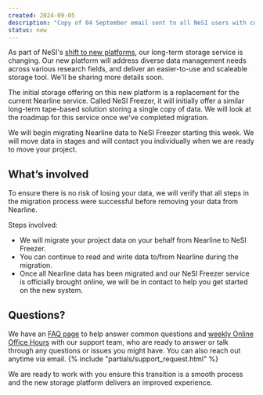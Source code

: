```yaml
---
created: 2024-09-05
description: "Copy of 04 September email sent to all NeSI users with current Nearline allocations"
status: new
---
```


As part of NeSI's [shift to new platforms](https://www.nesi.org.nz/platform-refresh), our long-term storage service is changing. Our new platform will address diverse data management needs across various research fields, and deliver an easier-to-use and scaleable storage tool. We'll be sharing more details soon.

The initial storage offering on this new platform is a replacement for the current Nearline service. Called NeSI Freezer, it will initially offer a similar long-term tape-based solution storing a single copy of data. We will look at the roadmap for this service once we've completed migration.

We will begin migrating Nearline data to NeSI Freezer starting this week. We will move data in stages and will contact you individually when we are ready to move your project.

## What’s involved

To ensure there is no risk of losing your data, we will verify that all steps in the migration process were successful before removing your data from Nearline.

Steps involved:

- We will migrate your project data on your behalf from Nearline to NeSI Freezer.
- You can continue to read and write data to/from Nearline during the migration.
- Once all Nearline data has been migrated and our NeSI Freezer service is officially brought online, we will be in contact to help you get started on the new system.

## Questions?

We have an [FAQ page](../../General/FAQs/Common_questions_about_the_platform_refresh/) to help answer common questions and
[weekly Online Office Hours](../..//Getting_Started/Getting_Help/Weekly_Online_Office_Hours/) with our support team, who are ready to answer or talk through any questions or issues you might have. You can also reach out anytime via email. {% include "partials/support_request.html" %}

We are ready to work with you ensure this transition is a smooth process and the new storage platform delivers an improved experience.

